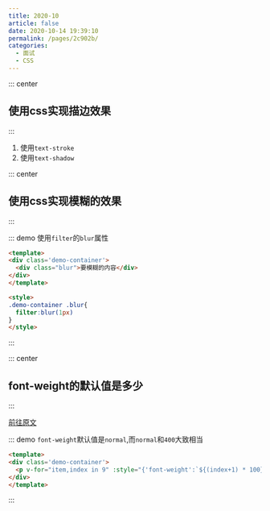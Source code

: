 ```yaml
---
title: 2020-10
article: false
date: 2020-10-14 19:39:10
permalink: /pages/2c902b/
categories:
  - 面试
  - CSS
---
```



::: center

## 使用css实现描边效果

:::

1. 使用`text-stroke`
2. 使用`text-shadow`

::: center

## 使用css实现模糊的效果

:::

::: demo 使用`filter`的`blur`属性

```html
<template>
<div class='demo-container'>
  <div class="blur">要模糊的内容</div>
</div>
</template>

<style>
.demo-container .blur{
  filter:blur(1px)
}
</style>
```

:::

::: center

## font-weight的默认值是多少

:::

<a target="_blank" href="https://github.com/haizlin/fe-interview/issues/3092">前往原文</a>

::: demo `font-weight`默认值是`normal`,而`normal`和`400`大致相当

```html
<template>
<div class='demo-container'>
  <p v-for="item,index in 9" :style="{'font-weight':`${(index+1) * 100}`}">font-weight:{{(index+1) * 100}} 示例文字 <span v-if="index === 3">(默认值)</span></p>
</div>
</template>

```

:::
